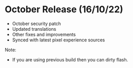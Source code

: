 # October Release (16/10/22)
- October security patch
- Updated translations
- Other fixes and improvements
- Synced with latest pixel experience sources

Note: 
- If you are using previous build then you can dirty flash.
